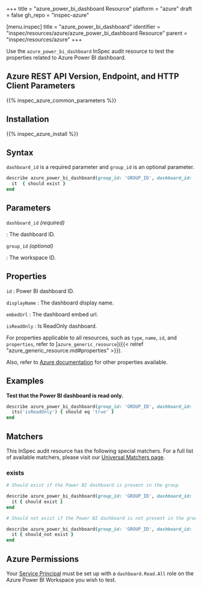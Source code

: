 +++
title = "azure_power_bi_dashboard Resource"
platform = "azure"
draft = false
gh_repo = "inspec-azure"

[menu.inspec]
title = "azure_power_bi_dashboard"
identifier = "inspec/resources/azure/azure_power_bi_dashboard Resource"
parent = "inspec/resources/azure"
+++

Use the `azure_power_bi_dashboard` InSpec audit resource to test the properties related to Azure Power BI dashboard.

## Azure REST API Version, Endpoint, and HTTP Client Parameters

{{% inspec_azure_common_parameters %}}

## Installation

{{% inspec_azure_install %}}

## Syntax

`dashboard_id` is a required parameter and `group_id` is an optional parameter.

```ruby
describe azure_power_bi_dashboard(group_id: 'GROUP_ID', dashboard_id: 'dashboard_ID') do
  it  { should exist }
end
```

## Parameters

`dashboard_id` _(required)_

: The dashboard ID.

`group_id` _(optional)_

: The workspace ID.

## Properties

`id`
: Power BI dashboard ID.

`displayName`
: The dashboard display name.

`embedUrl`
: The dashboard embed url.

`isReadOnly`
: Is ReadOnly dashboard.

For properties applicable to all resources, such as `type`, `name`, `id`, and `properties`, refer to [`azure_generic_resource`]({{< relref "azure_generic_resource.md#properties" >}}).

Also, refer to [Azure documentation](https://docs.microsoft.com/en-us/rest/api/power-bi/dashboards/get-dashboard) for other properties available.

## Examples

**Test that the Power BI dashboard is read only.**

```ruby
describe azure_power_bi_dashboard(group_id: 'GROUP_ID', dashboard_id: 'dashboard_ID')  do
  its('isReadOnly') { should eq 'true' }
end
```

## Matchers

This InSpec audit resource has the following special matchers. For a full list of available matchers, please visit our [Universal Matchers page](/inspec/matchers/).

### exists

```ruby
# Should exist if the Power BI dashboard is present in the group

describe azure_power_bi_dashboard(group_id: 'GROUP_ID', dashboard_id: 'dashboard_ID')  do
  it { should exist }
end

# Should not exist if the Power BI dashboard is not present in the group

describe azure_power_bi_dashboard(group_id: 'GROUP_ID', dashboard_id: 'dashboard_ID')  do
  it { should_not exist }
end
```

## Azure Permissions

Your [Service Principal](https://docs.microsoft.com/en-us/azure/azure-resource-manager/resource-group-create-service-principal-portal) must be set up with a `dashboard.Read.All` role on the Azure Power BI Workspace you wish to test.
